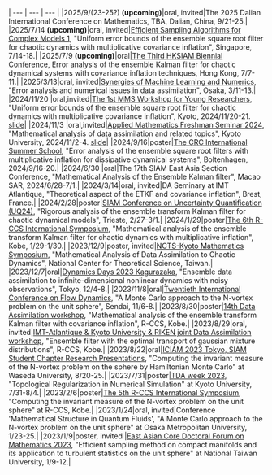 
  | --- | --- | --- |
  |2025/9/(23-25?) **(upcoming)**|oral, invited|The 2025 Dalian International Conference on Mathematics, TBA, Dalian, China, 9/21-25.|
  |2025/7/14 **(upcoming)**|oral, invited|[Efficient Sampling Algorithms for Complex Models 1](https://ims.nus.edu.sg/events/efficient-sampling-algorithms-complex-models/), "Uniform error bounds of the ensemble square root filter for chaotic dynamics with  multiplicative covariance inflation", Singapore, 7/14-18.|
  |2025/7/9 **(upcoming)**|oral|[The Third HKSIAM Biennial Conference](https://www.math.cuhk.edu.hk/conference/hksiam2025/index.php), Error analysis of the ensemble Kalman filter for chaotic dynamical systems with covariance inflation techniques, Hong Kong, 7/7-11.|
  |2025/3/13|oral, invited|[Synergies of Machine Learning and Numerics](https://conf.rupp.ink/osaka25/), "Error analysis and numerical issues in data assimilation", Osaka, 3/11-13.|
  |2024/11/20 |oral,invited|[The 1st MMS Workshop for Young Researchers](https://www.math.kyoto-u.ac.jp/ja/event/conference/5525), "Uniform error bounds of the ensemble square root filter for chaotic dynamics with multiplicative covariance inflation", Kyoto, 2024/11/20-21. [slide](https://slides.com/kotatakeda/mms_workshop)|
  |2024/11/3 |oral,invited|[Applied Mathematics Freshman Seminar 2024](https://sites.google.com/view/app-math-freshman-seminar-2024/home), "Mathematical analysis of data assimilation and related topics", Kyoto University, 2024/11/2-4. [slide](https://slides.com/kotatakeda/app-math-freshman2024)|
  |2024/9/16|poster|[The CRC International Summer School](https://www.sfb1294.de/events/event/spring-school-2024), "Error analysis of the ensemble square root filters with multiplicative inflation for dissipative dynamical systems", Boltenhagen, 2024/9/16-20.|
  |2024/6/30 |oral|The 17th SIAM East Asia Section Conference, "Mathematical Analysis of the Ensemble Kalman filter", Macao SAR, 2024/6/28-7/1.|
  |2024/3/14|oral, invited|DA Seminary at IMT Atlantique, "Theoretical aspect of the ETKF and covariance inflation", Brest, France.|
  |2024/2/28|poster|[SIAM Conference on Uncertainty Quantification (UQ24)](https://www.siam.org/conferences-events/past-event-archive/uq24/), "Rigorous analysis of the ensemble transform Kalman filter for chaotic dynamical models", Trieste, 2/27-3/1.|
  |2024/1/29|poster|[The 6th R-CCS International Symposium](https://www.r-ccs.riken.jp/R-CCS-Symposium/2024/), "Mathematical analysis of the ensemble transform Kalman filter for chaotic dynamics with multiplicative inflation", Kobe, 1/29-1/30.|
  |2023/12/9|poster, invited|[NCTS-Kyoto Mathematics Symposium](https://ncts.ntu.edu.tw/events_2_detail.php?nid=427), "Mathematical Analysis of Data Assimilation to Chaotic Dynamics", National Center for Theoretical Science, Taiwan.|
  |2023/12/7|oral|[Dynamics Days 2023 Kagurazaka](https://sites.google.com/view/dynamicsdays23/), "Ensemble data assimilation to infinite-dimensional nonlinear dynamics with noisy observations", Tokyo, 12/4-8.|
  |2023/11/8|oral|[Twentieth International Conference on Flow Dynamics](https://www.ifs.tohoku.ac.jp/icfd/2023/index.html), "A Monte Carlo approach to the N-vortex problem on the unit sphere", Sendai, 11/6-8.|
  |2023/8/30|poster|[14th Data Assimilation workshop](http://www.data-assimilation.riken.jp/en/events/riken_da_ws_2023/index.html), "Mathematical analysis of the ensemble transform Kalman filter with covariance inflation", R-CCS, Kobe.|
  |2023/8/29|oral, invited|[IMT-Atlantique & Kyoto University & RIKEN joint Data Assimilation workshop](http://www.data-assimilation.riken.jp/en/events/imt_ku_ws_202308/index.html), "Ensemble filter with the optimal transport of gaussian mixture distributions", R-CCS, Kobe.|
  |2023/8/22|oral|[ICIAM 2023 Tokyo, SIAM Student Chapter Research Presentations](https://iciam2023.org/registered_data?id=00793), "Computing the invariant measure of the N-vortex problem on the sphere by Hamiltonian Monte Carlo" at Waseda University, 8/20-25.|
  |2023/7/31|poster|[TDA week 2023](https://sites.google.com/view/tdaweek2023/home), "Topological Regularization in Numerical Simulation" at Kyoto University, 7/31-8/4.|
  |2023/2/6|poster|[The 5th R-CCS International Symposium](https://www.r-ccs.riken.jp/R-CCS-Symposium/2023/), "Computing the invariant measure of the N-vortex problem on the unit sphere" at R-CCS, Kobe.|
  |2023/1/24|oral, invited|Conference 'Mathematical Structure in Quantum Fluids', "A Monte Carlo approach to the N-vortex problem on the unit sphere" at Osaka Metropolitan University, 1/23-25.|
  |2023/1/9|poster, invited |[East Asian Core Doctoral Forum on Mathematics 2023](https://ncts.ntu.edu.tw/templet3/index.php?nid=359), "Efficient sampling method on compact manifolds and its application to turbulent statistics on the unit sphere" at National Taiwan University, 1/9-12.|